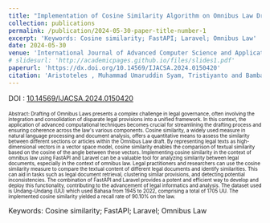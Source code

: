 ```yaml
---
title: "Implementation of Cosine Similarity Algorithm on Omnibus Law Drafting"
collection: publications
permalink: /publication/2024-05-30-paper-title-number-1
excerpt: 'Keywords: Cosine similarity; FastAPI; Laravel; Omnibus Law'
date: 2024-05-30
venue: 'International Journal of Advanced Computer Science and Applications(IJACSA)'
# slidesurl: 'http://academicpages.github.io/files/slides1.pdf'
paperurl: 'https://dx.doi.org/10.14569/IJACSA.2024.0150420'
citation: 'Aristoteles , Muhammad Umaruddin Syam, Tristiyanto and Bambang Hermanto, “Implementation of Cosine Similarity Algorithm on Omnibus Law Drafting” International Journal of Advanced Computer Science and Applications(IJACSA), 15(4), 2024. http://dx.doi.org/10.14569/IJACSA.2024.0150420'
---
```


DOI : [10.14569/IJACSA.2024.0150420](http://dx.doi.org/10.14569/IJACSA.2024.0150420)<br><br>
<span style="font-size:0.7em;">Abstract: Drafting of Omnibus Laws presents a complex challenge in legal governance, often involving the integration and consolidation of disparate legal provisions into a unified framework. In this context, the application of advanced computational techniques becomes crucial for streamlining the drafting process and ensuring coherence across the law's various components. Cosine similarity, a widely used measure in natural language processing and document analysis, offers a quantitative means to assess the similarity between different sections or articles within the Omnibus Law draft. By representing legal texts as high-dimensional vectors in a vector space model, cosine similarity enables the comparison of textual similarity based on the cosine of the angle between these vectors. Implementing cosine similarity in the context of omnibus law using FastAPI and Laravel can be a valuable tool for analyzing similarity between legal documents, especially in the context of omnibus law. Legal practitioners and researchers can use the cosine similarity measure to compare the textual content of different legal documents and identify similarities. This can aid in tasks such as legal document retrieval, clustering similar provisions, and detecting potential inconsistencies. The combination of FastAPI and Laravel provides a potent and efficient way to develop and deploy this functionality, contributing to the advancement of legal informatics and analysis. The dataset used is Undang-Undang (UU) which used Bahasa from 1945 to 2022, comprising a total of 1705 UU. The implemented cosine similarity yielded a recall rate of 90.10% on the law.</span>

Keywords: Cosine similarity; FastAPI; Laravel; Omnibus Law